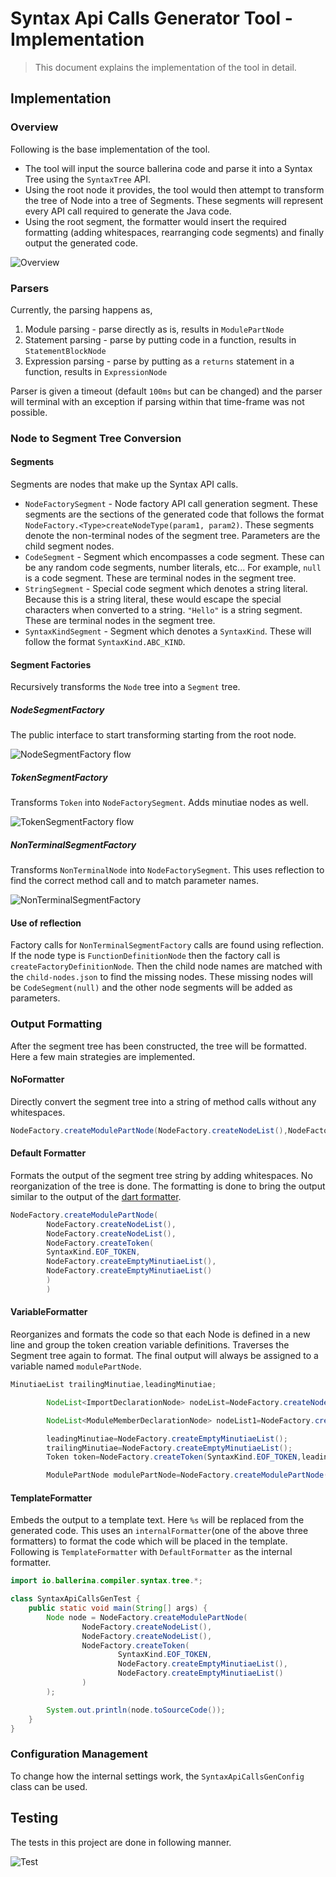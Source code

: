 # Syntax Api Calls Generator Tool - Implementation

> This document explains the implementation of the tool in detail.

## Implementation

### Overview

Following is the base implementation of the tool.

- The tool will input the source ballerina code and parse it into a Syntax Tree using the `SyntaxTree` API.
- Using the root node it provides, the tool would then attempt to transform the tree of Node into a tree of Segments.
  These segments will represent every API call required to generate the Java code.
- Using the root segment, the formatter would insert the required formatting (adding whitespaces, rearranging code
  segments) and finally output the generated code.

![Overview](arch1.png)

### Parsers

Currently, the parsing happens as,

1. Module parsing - parse directly as is, results in `ModulePartNode`
2. Statement parsing - parse by putting code in a function, results in `StatementBlockNode`
3. Expression parsing - parse by putting as a `returns` statement in a function, results in `ExpressionNode`

Parser is given a timeout (default `100ms` but can be changed) and the parser will terminal with an exception if parsing
within that time-frame was not possible.

### Node to Segment Tree Conversion

#### Segments

Segments are nodes that make up the Syntax API calls.

- `NodeFactorySegment` - Node factory API call generation segment. These segments are the sections of the generated code
  that follows the format `NodeFactory.<Type>createNodeType(param1, param2)`. These segments denote the non-terminal
  nodes of the segment tree. Parameters are the child segment nodes.
- `CodeSegment` - Segment which encompasses a code segment. These can be any random code segments, number literals,
  etc... For example, `null` is a code segment. These are terminal nodes in the segment tree.
- `StringSegment` - Special code segment which denotes a string literal. Because this is a string literal, these would
  escape the special characters when converted to a string. `"Hello"` is a string segment. These are terminal nodes in
  the segment tree.
- `SyntaxKindSegment` - Segment which denotes a `SyntaxKind`. These will follow the format `SyntaxKind.ABC_KIND`.

#### Segment Factories

Recursively transforms the `Node` tree into a `Segment` tree.

##### NodeSegmentFactory

The public interface to start transforming starting from the root node.

![NodeSegmentFactory flow](arch2.1.png)

##### TokenSegmentFactory

Transforms `Token` into `NodeFactorySegment`. Adds minutiae nodes as well.

![TokenSegmentFactory flow](arch2.2.png)

##### NonTerminalSegmentFactory

Transforms `NonTerminalNode` into `NodeFactorySegment`. This uses reflection to find the correct method call and to
match parameter names.

![NonTerminalSegmentFactory](arch2.3.png)

#### Use of reflection

Factory calls for `NonTerminalSegmentFactory` calls are found using reflection. If the node type
is `FunctionDefinitionNode` then the factory call is `createFactoryDefinitionNode`. Then the child node names are
matched with the `child-nodes.json` to find the missing nodes. These missing nodes will be `CodeSegment(null)` and the
other node segments will be added as parameters.

### Output Formatting

After the segment tree has been constructed, the tree will be formatted. Here a few main strategies are implemented.

#### NoFormatter

Directly convert the segment tree into a string of method calls without any whitespaces.

```java
NodeFactory.createModulePartNode(NodeFactory.createNodeList(),NodeFactory.createNodeList(),NodeFactory.createToken(SyntaxKind.EOF_TOKEN,NodeFactory.createEmptyMinutiaeList(),NodeFactory.createEmptyMinutiaeList()))
```

#### Default Formatter

Formats the output of the segment tree string by adding whitespaces. No reorganization of the tree is done. The
formatting is done to bring the output similar to the output of the [dart formatter](https://dart.dev/tools/dartfmt).

```java
NodeFactory.createModulePartNode(
        NodeFactory.createNodeList(),
        NodeFactory.createNodeList(),
        NodeFactory.createToken(
        SyntaxKind.EOF_TOKEN,
        NodeFactory.createEmptyMinutiaeList(),
        NodeFactory.createEmptyMinutiaeList()
        )
        )
```

#### VariableFormatter

Reorganizes and formats the code so that each Node is defined in a new line and group the token creation variable
definitions. Traverses the Segment tree again to format. The final output will always be assigned to a variable
named `modulePartNode`.

```java
MinutiaeList trailingMinutiae,leadingMinutiae;

        NodeList<ImportDeclarationNode> nodeList=NodeFactory.createNodeList();

        NodeList<ModuleMemberDeclarationNode> nodeList1=NodeFactory.createNodeList();

        leadingMinutiae=NodeFactory.createEmptyMinutiaeList();
        trailingMinutiae=NodeFactory.createEmptyMinutiaeList();
        Token token=NodeFactory.createToken(SyntaxKind.EOF_TOKEN,leadingMinutiae,trailingMinutiae);

        ModulePartNode modulePartNode=NodeFactory.createModulePartNode(nodeList,nodeList1,token);
```

#### TemplateFormatter

Embeds the output to a template text. Here `%s` will be replaced from the generated code. This uses
an `internalFormatter`(one of the above three formatters) to format the code which will be placed in the template.
Following is `TemplateFormatter` with `DefaultFormatter` as the internal formatter.

```java
import io.ballerina.compiler.syntax.tree.*;

class SyntaxApiCallsGenTest {
    public static void main(String[] args) {
        Node node = NodeFactory.createModulePartNode(
                NodeFactory.createNodeList(),
                NodeFactory.createNodeList(),
                NodeFactory.createToken(
                        SyntaxKind.EOF_TOKEN,
                        NodeFactory.createEmptyMinutiaeList(),
                        NodeFactory.createEmptyMinutiaeList()
                )
        );

        System.out.println(node.toSourceCode());
    }
}
```

### Configuration Management

To change how the internal settings work, the `SyntaxApiCallsGenConfig` class can be used.

## Testing

The tests in this project are done in following manner.

![Test](test.png)
